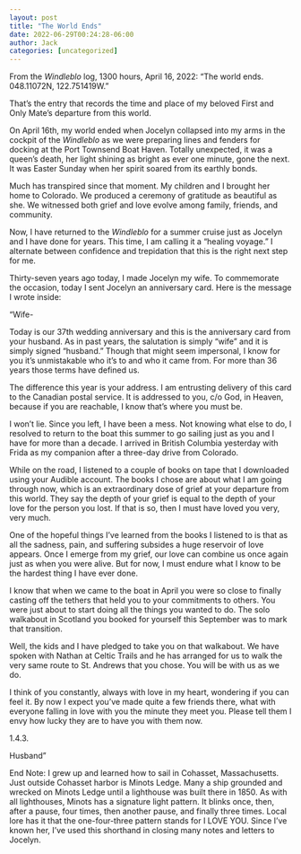 ```yaml
---
layout: post
title: "The World Ends"
date: 2022-06-29T00:24:28-06:00
author: Jack
categories: [uncategorized]
---
```


From the _Windleblo_ log, 1300 hours, April 16, 2022: “The world ends. 048.11072N, 122.751419W.”

That’s the entry that records the time and place of my beloved First and Only Mate’s departure from this world.

On April 16th, my world ended when Jocelyn collapsed into my arms in the cockpit of the _Windleblo_ as we were preparing lines and fenders for docking at the Port Townsend Boat Haven. Totally unexpected, it was a queen’s death, her light shining as bright as ever one minute, gone the next. It was Easter Sunday when her spirit soared from its earthly bonds.

Much has transpired since that moment. My children and I brought her home to Colorado. We produced a ceremony of gratitude as beautiful as she. We witnessed both grief and love evolve among family, friends, and community.

Now, I have returned to the _Windleblo_ for a summer cruise just as Jocelyn and I have done for years. This time, I am calling it a “healing voyage.” I alternate between confidence and trepidation that this is the right next step for me.

Thirty-seven years ago today, I made Jocelyn my wife. To commemorate the occasion, today I sent Jocelyn an anniversary card. Here is the message I wrote inside:

“Wife-

Today is our 37th wedding anniversary and this is the anniversary card from your husband. As in past years, the salutation is simply “wife” and it is simply signed “husband.” Though that might seem impersonal, I know for you it’s unmistakable who it’s to and who it came from. For more than 36 years those terms have defined us.

The difference this year is your address. I am entrusting delivery of this card to the Canadian postal service. It is addressed to you, c/o God, in Heaven, because if you are reachable, I know that’s where you must be.

I won’t lie. Since you left, I have been a mess. Not knowing what else to do, I resolved to return to the boat this summer to go sailing just as you and I have for more than a decade. I arrived in British Columbia yesterday with Frida as my companion after a three-day drive from Colorado.

While on the road, I listened to a couple of books on tape that I downloaded using your Audible account. The books I chose are about what I am going through now, which is an extraordinary dose of grief at your departure from this world. They say the depth of your grief is equal to the depth of your love for the person you lost. If that is so, then I must have loved you very, very much.

One of the hopeful things I’ve learned from the books I listened to is that as all the sadness, pain, and suffering subsides a huge reservoir of love appears. Once I emerge from my grief, our love can combine us once again just as when you were alive. But for now, I must endure what I know to be the hardest thing I have ever done.

I know that when we came to the boat in April you were so close to finally casting off the tethers that held you to your commitments to others. You were just about to start doing all the things you wanted to do. The solo walkabout in Scotland you booked for yourself this September was to mark that transition.

Well, the kids and I have pledged to take you on that walkabout. We have spoken with Nathan at Celtic Trails and he has arranged for us to walk the very same route to St. Andrews that you chose. You will be with us as we do.

I think of you constantly, always with love in my heart, wondering if you can feel it. By now I expect you’ve made quite a few friends there, what with everyone falling in love with you the minute they meet you. Please tell them I envy how lucky they are to have you with them now.

1.4.3.

Husband”

End Note: I grew up and learned how to sail in Cohasset, Massachusetts. Just outside Cohasset harbor is Minots Ledge. Many a ship grounded and wrecked on Minots Ledge until a lighthouse was built there in 1850. As with all lighthouses, Minots has a signature light pattern. It blinks once, then, after a pause, four times, then another pause, and finally three times. Local lore has it that the one-four-three pattern stands for I LOVE YOU. Since I’ve known her, I’ve used this shorthand in closing many notes and letters to Jocelyn.